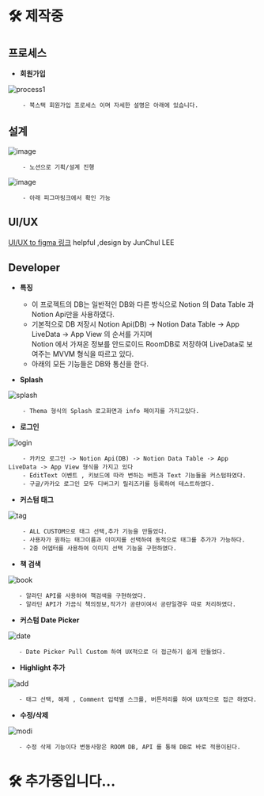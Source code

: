 # 🛠 제작중

## 프로세스

- **회원가입** 

![process1](https://user-images.githubusercontent.com/59686942/210375603-dc802c93-0fb5-4b30-aac7-0a4a5ea9aed4.gif)

        - 북스택 회원가입 프로세스 이며 자세한 설명은 아래에 있습니다.
## 설계

![image](https://user-images.githubusercontent.com/59686942/210356296-afa59ad6-23a6-42ed-8ccc-77103d81aaf5.png)


        - 노션으로 기획/설계 진행


![image](https://user-images.githubusercontent.com/59686942/210356370-52500a21-5aa7-4e0c-b03d-4accc792b663.png)


        - 아래 피그마링크에서 확인 가능

## UI/UX
 [UI/UX to figma 링크](https://www.figma.com/file/lncMBXq1YnEChiikLfVk3x/%EC%95%88%EB%8F%84%EA%B2%BD's-team-library?t=JoJb2M3bSG0Ybj6e-0) helpful ,design by JunChul LEE

## Developer
- **특징** 
  - 이 프로젝트의 DB는 일반적인 DB와 다른 방식으로 Notion 의 Data Table 과 Notion Api만을 사용하였다.
  - 기본적으로 DB 저장시  Notion Api(DB) -> Notion Data Table -> App LiveData -> App View 의 순서를 가지며 <br> Notion 에서 가져온 정보를 안드로이드 RoomDB로 저장하여 LiveData로 보여주는 MVVM 형식을 따르고 있다.
  - 아래의 모든 기능들은 DB와 통신을 한다.

- **Splash** 

![splash](https://user-images.githubusercontent.com/59686942/210377232-fcf2faac-cdeb-497b-b9dd-7022b7a0a8ca.gif)

        - Thema 형식의 Splash 로고화면과 info 페이지를 가지고있다.
        
        
- **로그인** 


![login](https://user-images.githubusercontent.com/59686942/210377590-4c9a7e75-097f-4281-91e6-ecdbc7b44f63.gif)
 
 
        - 카카오 로그인 -> Notion Api(DB) -> Notion Data Table -> App LiveData -> App View 형식을 가지고 있다
        - EditText 이벤트 , 키보드에 따라 변하는 버튼과 Text 기능들을 커스텀하였다.
        - 구글/카카오 로그인 모두 디버그키 릴리즈키를 등록하여 테스트하였다.



- **커스텀 태그** 


![tag](https://user-images.githubusercontent.com/59686942/210378563-51c6ed46-b0c8-4cdc-aabb-28bc67d92b72.gif)

 
 
        - ALL CUSTOM으로 태그 선택,추가 기능을 만들었다.
        - 사용자가 원하는 태그이름과 이미지를 선택하여 동적으로 태그를 추가가 가능하다.
        - 2중 어뎁터를 사용하여 이미지 선택 기능을 구현하였다.
  
 
 - **책 검색** 
 
 
 ![book](https://user-images.githubusercontent.com/59686942/210379451-667599b2-96d4-4f0d-b064-0855c3020a8b.gif)


       - 알라딘 API를 사용하여 책검색을 구현하였다. 
       - 알라딘 API가 가끔식 책의정보,작가가 공란이여서 공란일경우 따로 처리하였다.
 

 
 - **커스텀 Date Picker** 


![date](https://user-images.githubusercontent.com/59686942/210380776-30038816-7298-44fd-97d1-10fe0832a3e0.gif)

 
 
       - Date Picker Pull Custom 하여 UX적으로 더 접근하기 쉽게 만들었다.


 - **Highlight 추가** 


![add](https://user-images.githubusercontent.com/59686942/210381181-eebe2f9c-2de5-4297-8139-9c3edc6282e4.gif)


       - 태그 선택, 해제 , Comment 입력별 스크롤, 버튼처리를 하여 UX적으로 접근 하였다.
       
       
 - **수정/삭제** 


![modi](https://user-images.githubusercontent.com/59686942/210382185-3d0d22bb-9d25-455d-b5ff-203d740816b5.gif)



       - 수정 삭제 기능이다 변동사항은 ROOM DB, API 를 통해 DB로 바로 적용이된다.
 
 # 🛠 추가중입니다...
 

